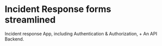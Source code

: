# Incident Response forms streamlined 

Incident response App, including Authentication & Authorization, + An API Backend. 